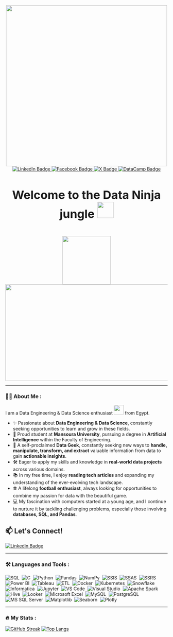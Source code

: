 <div id="header" align="center">
  <img src="https://media.giphy.com/media/v1.Y2lkPTc5MGI3NjExMWlmNjgwZDBqYzN3azI0dGk4MW56ZW45dXR3bzgzamtscnE4ZXU3cyZlcD12MV9naWZzX3NlYXJjaCZjdD1n/LaVp0AyqR5bGsC5Cbm/giphy.gif" width="500"/> 
</div>


<div id="badges" align="center">
  <a href="https://www.linkedin.com/in/mohamedwael03/">
    <img src="https://img.shields.io/badge/LinkedIn-blue?style=for-the-badge&logo=linkedin&logoColor=white" alt="LinkedIn Badge"/>
  </a>
  <a href="https://www.facebook.com/mohamed.wael.98229"> 
    <img src="https://img.shields.io/badge/Facebook-blue?style=for-the-badge&logo=facebook&logoColor=white" alt="Facebook Badge"/>
  </a>
  <a href="https://x.com/MohameddWaellll">
    <img src="https://img.shields.io/badge/X-black?style=for-the-badge&logo=x&logoColor=white" alt="X Badge"/>
  </a>
  <a href="https://www.datacamp.com/portfolio/fedom8545">
    <img src="https://img.shields.io/badge/DataCamp-green?style=for-the-badge&logo=datacamp&logoColor=white" alt="DataCamp Badge"/>
  </a>
</div>

<div id="header" align="center">
<img src="https://komarev.com/ghpvc/?username=Welloz03&style=flat-square&color=blue" alt=""/>
</div>

<div id="header" align="center">
  <h2 style="font-size: 36px; font-weight: bold;">Welcome to the Data Ninja jungle <img src="https://media.giphy.com/media/QaTEfUroq5jMRWV2eB/giphy.gif?cid=790b7611jg2qnow3bhtk8c6hw9tkex215y1i4yes29fgyni5&ep=v1_stickers_search&rid=giphy.gif&ct=s" width="50px"></h2> <br> 
  <img src="https://media.giphy.com/media/CqXALXwCrQanqRwAcE/giphy.gif?cid=790b7611pvyavbuup5j37iodsn5sc1wq1jm2yr2y2gy9dazi&ep=v1_stickers_search&rid=giphy.gif&ct=s" width="150px"/>
</div>

<div align="center">
  <img src="https://media.giphy.com/media/v1.Y2lkPTc5MGI3NjExbzZqdzZrYWRnamN5OGhtNzdjbXFzYWkwMWxlc3Z1bml5YXJvdG1wbSZlcD12MV9naWZzX3NlYXJjaCZjdD1n/cFdHXXm5GhJsc/giphy.gif" width="600" height="300"/>
</div>

---

### :man_technologist: About Me :
I am a Data Engineering & Data Science enthusiast <img src="https://media.giphy.com/media/XGDJ1ExcBfvzYdBGbi/giphy.gif?cid=790b7611j951lq4tgyugyvsla1tgi2qfpmq1vczas7e5hej1&ep=v1_stickers_search&rid=giphy.gif&ct=s" width="30"> from Egypt.

- ✨ Passionate about **Data Engineering & Data Science**, constantly seeking opportunities to learn and grow in these fields.
- :school: Proud student at **Mansoura University**, pursuing a degree in **Artificial Intelligence** within the Faculty of Engineering.
- 🧠 A self-proclaimed **Data Geek**, constantly seeking new ways to **handle, manipulate, transform, and extract** valuable information from data to gain **actionable insights**.
- 🛠️ Eager to apply my skills and knowledge in **real-world data projects** across various domains.
- 📚 In my free time, I enjoy **reading tech articles** and expanding my understanding of the ever-evolving tech landscape.
- ⚽ A lifelong **football enthusiast**, always looking for opportunities to combine my passion for data with the beautiful game.
- 💻 My fascination with computers started at a young age, and I continue to nurture it by tackling challenging problems, especially those involving **databases, SQL, and Pandas**. 

## 📫 Let's Connect!

[![Linkedin Badge](https://img.shields.io/badge/LinkedIn-blue?style=for-the-badge&logo=linkedin&logoColor=white)](https://www.linkedin.com/in/mohamedwael03/)

---

### :hammer_and_wrench: Languages and Tools :

<div>
  <img src="https://img.shields.io/badge/SQL-000000?style=for-the-badge&logo=postgresql&logoColor=white" title="SQL" alt="SQL"/>&nbsp;
  <img src="https://img.shields.io/badge/C-00599C?style=for-the-badge&logo=c&logoColor=white" title="C" alt="C"/>&nbsp;
  <img src="https://img.shields.io/badge/Python-3776AB?style=for-the-badge&logo=python&logoColor=white" title="Python" alt="Python"/>&nbsp;
  <img src="https://img.shields.io/badge/Pandas-150458?style=for-the-badge&logo=pandas&logoColor=white" title="Pandas" alt="Pandas"/>&nbsp;
  <img src="https://img.shields.io/badge/NumPy-013243?style=for-the-badge&logo=numpy&logoColor=white" title="NumPy" alt="NumPy"/>&nbsp;
  <img src="https://img.shields.io/badge/SSIS-CC2927?style=for-the-badge&logo=microsoft-sql-server&logoColor=white" title="SSIS" alt="SSIS"/>&nbsp;
  <img src="https://img.shields.io/badge/SSAS-CC2927?style=for-the-badge&logo=microsoft-sql-server&logoColor=white" title="SSAS" alt="SSAS"/>&nbsp;
  <img src="https://img.shields.io/badge/SSRS-CC2927?style=for-the-badge&logo=microsoft-sql-server&logoColor=white" title="SSRS" alt="SSRS"/>&nbsp;
  <img src="https://img.shields.io/badge/PowerBI-F2C811?style=for-the-badge&logo=power-bi&logoColor=white" title="Power BI" alt="Power BI"/>&nbsp;
  <img src="https://img.shields.io/badge/Tableau-E97627?style=for-the-badge&logo=tableau&logoColor=white" title="Tableau" alt="Tableau"/>&nbsp;
  <img src="https://img.shields.io/badge/ETL-414bb2?style=for-the-badge&logo=data-integration&logoColor=white" title="ETL" alt="ETL"/>&nbsp;
  <img src="https://img.shields.io/badge/Docker-2496ED?style=for-the-badge&logo=docker&logoColor=white" title="Docker" alt="Docker"/>&nbsp;
  <img src="https://img.shields.io/badge/Kubernetes-326ce5?style=for-the-badge&logo=kubernetes&logoColor=white" title="Kubernetes" alt="Kubernetes"/>&nbsp;
  <img src="https://img.shields.io/badge/Snowflake-000000?style=for-the-badge&logo=snowflake&logoColor=white" title="Snowflake" alt="Snowflake"/>&nbsp;
  <img src="https://img.shields.io/badge/Informatica-000000?style=for-the-badge&logo=informatica&logoColor=white" title="Informatica" alt="Informatica"/>&nbsp;
  <img src="https://img.shields.io/badge/Jupyter-F37626?style=for-the-badge&logo=jupyter&logoColor=white" title="Jupyter" alt="Jupyter"/>&nbsp;
  <img src="https://img.shields.io/badge/VS_Code-007ACC?style=for-the-badge&logo=visual-studio-code&logoColor=white" title="VS Code" alt="VS Code"/>&nbsp;
  <img src="https://img.shields.io/badge/Visual_Studio-5C2D91?style=for-the-badge&logo=visual-studio&logoColor=white" title="Visual Studio" alt="Visual Studio"/>&nbsp;
  <img src="https://img.shields.io/badge/Apache_Spark-E25A1C?style=for-the-badge&logo=apache-spark&logoColor=white" title="Apache Spark" alt="Apache Spark"/>&nbsp;
  <img src="https://img.shields.io/badge/Hive-000000?style=for-the-badge&logo=apache-hive&logoColor=white" title="Hive" alt="Hive"/>&nbsp;
  <img src="https://img.shields.io/badge/Looker-00AFF0?style=for-the-badge&logo=looker&logoColor=white" title="Looker" alt="Looker"/>&nbsp;
  <img src="https://img.shields.io/badge/Microsoft_Excel-217346?style=for-the-badge&logo=microsoft-excel&logoColor=white" title="Microsoft Excel" alt="Microsoft Excel"/>&nbsp;
  <img src="https://img.shields.io/badge/MySQL-4479A1?style=for-the-badge&logo=mysql&logoColor=white" title="MySQL" alt="MySQL"/>&nbsp;
  <img src="https://img.shields.io/badge/PostgreSQL-336791?style=for-the-badge&logo=postgresql&logoColor=white" title="PostgreSQL" alt="PostgreSQL"/>&nbsp;
  <img src="https://img.shields.io/badge/Microsoft_SQL_Server-CC2927?style=for-the-badge&logo=microsoft-sql-server&logoColor=white" title="MS SQL Server" alt="MS SQL Server"/>&nbsp;
  <img src="https://img.shields.io/badge/Matplotlib-FFFFFF?style=for-the-badge&logo=Matplotlib&logoColor=black" title="Matplotlib" alt="Matplotlib"/>&nbsp;
  <img src="https://img.shields.io/badge/Seaborn-000000?style=for-the-badge&logo=seaborn&logoColor=deepPink" title="Seaborn" alt="Seaborn"/>&nbsp;
  <img src="https://img.shields.io/badge/Plotly-3F4F75?style=for-the-badge&logo=plotly&logoColor=white" title="Plotly" alt="Plotly"/>&nbsp;
</div>

---

### :fire: My Stats :

[![GitHub Streak](http://github-readme-streak-stats.herokuapp.com?user=Welloz03&theme=dark&background=000000)](https://git.io/streak-stats)
[![Top Langs](https://github-readme-stats.vercel.app/api/top-langs/?username=Welloz03&layout=compact&theme=vision-friendly-dark)](https://github.com/anuraghazra/github-readme-stats)
